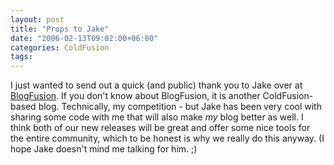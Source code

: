 ```yaml
---
layout: post
title: "Props to Jake"
date: "2006-02-13T09:02:00+06:00"
categories: ColdFusion 
tags: 
---
```


I just wanted to send out a quick (and public) thank you to Jake over at <a href="http://www.blogfusion.com/index.cfm?commentID=2">BlogFusion</a>. If you don't know about BlogFusion, it is another ColdFusion-based blog. Technically, my competition - but Jake has been very cool with sharing some code with me that will also make <i>my</i> blog better as well. I think both of our new releases will be great and offer some nice tools for the entire community, which to be honest is why we really do this anyway. (I hope Jake doesn't mind me talking for him. ;)